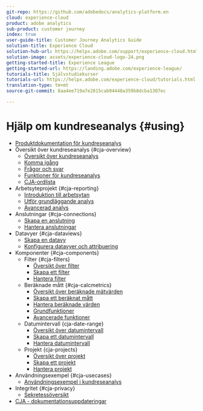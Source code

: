 ```yaml
---
git-repo: https://github.com/adobedocs/analytics-platform.en
cloud: experience-cloud
product: adobe analytics
sub-product: customer journey
index: true
user-guide-title: Customer Journey Analytics Guide
solution-title: Experience Cloud
solution-hub-url: https://helpx.adobe.com/support/experience-cloud.html
solution-image: assets/experience-cloud-logo-24.png
getting-started-title: Experience League
getting-started-url: https://landing.adobe.com/experience-league/
tutorials-title: Självstudiekurser
tutorials-url: https://helpx.adobe.com/experience-cloud/tutorials.html
translation-type: tm+mt
source-git-commit: 8aa4ee719a7e2815cab94448a359b8dcba1307ec

---
```



# Hjälp om kundreseanalys {#using}

+ [Produktdokumentation för kundreseanalys](getting-started/cja-landing.md)
+ Översikt över kundreseanalys {#cja-overview}
   + [Översikt över kundreseanalys](getting-started/cja-overview.md)
   + [Komma igång](getting-started/cja-getting-started.md)
   + [Frågor och svar](getting-started/cja-faq.md)
   + [Funktioner för kundreseanalys](getting-started/cja-aa.md)
   + [CJA-ordlista](getting-started/cja-glossary.md)
+ Arbetsyteprojekt {#cja-reporting}
   + [Introduktion till arbetsytan](projects/workspace-basics.md)
   + [Utför grundläggande analys](projects/perform-basic-analysis.md)
   + [Avancerad analys](projects/perform-adv-analysis.md)
+ Anslutningar {#cja-connections}
   + [Skapa en anslutning](connections/create-connection.md)
   + [Hantera anslutningar](connections/manage-connection.md)
+ Datavyer {#cja-dataviews}
   + [Skapa en datavy](data-views/create-dataview.md)
   + [Konfigurera datavyer och attribuering](data-views/configure-dataviews.md)
+ Komponenter {#cja-components}
   + Filter {#cja-filters}
      + [Översikt över filter](components/filters/filters-overview.md)
      + [Skapa ett filter](components/filters/create-filters.md)
      + [Hantera filter](components/filters/manage-filters.md)
   + Beräknade mått {#cja-calcmetrics}
      + [Översikt över beräknade mätvärden](components/calc-metrics/calc-metr-overview.md)
      + [Skapa ett beräknat mått](components/calc-metrics/create.md)
      + [Hantera beräknade värden](components/calc-metrics/manage.md)
      + [Grundfunktioner](components/calc-metrics/cm-functions.md)
      + [Avancerade funktioner](components/calc-metrics/cm-adv-functions.md)
   + Datumintervall {cja-date-range}
      + [Översikt över datumintervall](components/date-ranges/overview.md)
      + [Skapa ett datumintervall](components/date-ranges/create.md)
      + [Hantera datumintervall](components/date-ranges/manage.md)
   + Projekt {cja-projects}
      + [Översikt över projekt](components/projects/overview.md)
      + [Skapa ett projekt](components/projects/create.md)
      + [Hantera projekt](components/projects/manage.md)
+ Användningsexempel {#cja-usecases}
   + [Användningsexempel i kundreseanalys](use-cases/cja-usecases.md)
+ Integritet {#cja-privacy}
   + [Sekretessöversikt](privacy/privacy-overview.md)
+ [CJA - dokumentationsuppdateringar](doc-changes.md)
